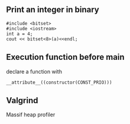 ## Print an integer in binary
```
#include <bitset>
#include <iostream>
int a = 4;
cout << bitset<8>(a)<<endl;
```
## Execution function before main
declare a function with
```
__attribute__((constructor(CONST_PRIO)))
```
## Valgrind
Massif heap profiler
